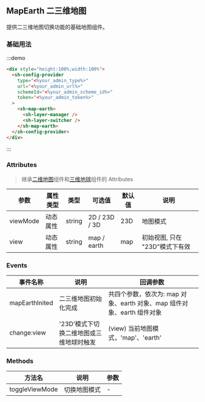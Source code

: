 ## MapEarth 二三维地图

提供二三维地图切换功能的基础地图组件。

### 基础用法

:::demo

```html
<div style="height:100%;width:100%">
  <sh-config-provider
    type="<%your_admin_type%>"
    url="<%your_admin_url%>"
    schemeId="<%your_admin_scheme_id%>"
    token="<%your_admin_token%>"
  >
    <sh-map-earth>
      <sh-layer-manager />
      <sh-layer-switcher />
    </sh-map-earth>
  </sh-config-provider>
</div>
```

:::

### Attributes

> 继承[二维地图](#/zh-CN/component/map)组件和[三维地球](#/zh-CN/component/earth)组件的 Attributes

| 参数     | 属性类型 | 类型   | 可选值        | 默认值 | 说明                           |
| -------- | -------- | ------ | ------------- | ------ | ------------------------------ |
| viewMode | 动态属性 | string | 2D / 23D / 3D | 23D    | 地图模式                       |
| view     | 动态属性 | string | map / earth   | map    | 初始视图, 只在 "23D"模式下有效 |

### Events

| 事件名称       | 说明                                    | 回调参数                                                               |
| -------------- | --------------------------------------- | ---------------------------------------------------------------------- |
| mapEarthInited | 二三维地图初始化完成                    | 共四个参数，依次为: map 对象、earth 对象、map 组件对象、earth 组件对象 |
| change:view    | '23D'模式下切换二维地图或三维地球时触发 | (view) 当前地图模式，'map'、'earth'                                    |

### Methods

| 方法名         | 说明         | 参数 |
| -------------- | ------------ | ---- |
| toggleViewMode | 切换地图模式 | -    |
